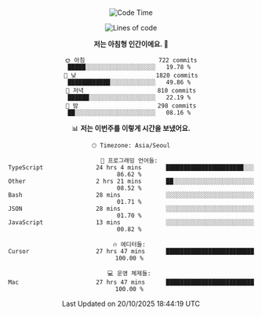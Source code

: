 <div align="center">

<br />

 <!--START_SECTION:waka-->
![Code Time](http://img.shields.io/badge/Code%20Time-5%2C222%20hrs%2053%20mins-blue)

![Lines of code](https://img.shields.io/badge/%EC%A0%80%EB%8A%94%20%EC%97%AC%ED%83%9C%EA%B9%8C%EC%A7%80%20-2.3%20million%20%EC%A4%84%EC%9D%98%20%EC%BD%94%EB%93%9C%EB%A5%BC%20%EC%9E%91%EC%84%B1%ED%96%88%EC%96%B4%EC%9A%94.-blue)

**저는 아침형 인간이에요. 🐤** 

```text
🌞 아침                     722 commits         █████░░░░░░░░░░░░░░░░░░░░   19.78 % 
🌆 낮　                     1820 commits        ████████████░░░░░░░░░░░░░   49.86 % 
🌃 저녁                     810 commits         ██████░░░░░░░░░░░░░░░░░░░   22.19 % 
🌙 밤　                     298 commits         ██░░░░░░░░░░░░░░░░░░░░░░░   08.16 % 
```


📊 **저는 이번주를 이렇게 시간을 보냈어요.** 

```text
🕑︎ Timezone: Asia/Seoul

💬 프로그래밍 언어들: 
TypeScript               24 hrs 4 mins       ██████████████████████░░░   86.62 % 
Other                    2 hrs 21 mins       ██░░░░░░░░░░░░░░░░░░░░░░░   08.52 % 
Bash                     28 mins             ░░░░░░░░░░░░░░░░░░░░░░░░░   01.71 % 
JSON                     28 mins             ░░░░░░░░░░░░░░░░░░░░░░░░░   01.70 % 
JavaScript               13 mins             ░░░░░░░░░░░░░░░░░░░░░░░░░   00.82 % 

🔥 에디터들: 
Cursor                   27 hrs 47 mins      █████████████████████████   100.00 % 

💻 운영 체제들: 
Mac                      27 hrs 47 mins      █████████████████████████   100.00 % 
```


 Last Updated on 20/10/2025 18:44:19 UTC
<!--END_SECTION:waka-->

</div>
